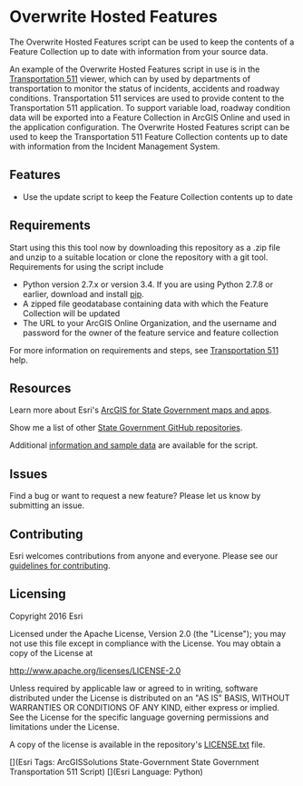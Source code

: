 Overwrite Hosted Features
====================
The Overwrite Hosted Features script can be used to keep the contents of a Feature Collection up to date with information from your source data.

An example of the Overwrite Hosted Features script in use is in the [Transportation 511](http://links.esri.com/stategovernment/help/transportation511) viewer, which can by used by departments of transportation to monitor the status of incidents, accidents and roadway conditions.  Transportation 511 services are used to provide content to the Transportation 511 application.  To support variable load, roadway condition data will be exported into a Feature Collection in ArcGIS Online and used in the application configuration.  The Overwrite Hosted Features script can be used to keep the Transportation 511 Feature Collection contents up to date with information from the Incident Management System.

## Features

* Use the update script to keep the Feature Collection contents up to date

## Requirements

Start using this this tool now by downloading this repository as a .zip file and unzip to a suitable location or clone the repository with a git tool.  Requirements for using the script include
* Python version 2.7.x or version 3.4.  If you are using Python 2.7.8 or earlier, download and install [pip](http://links.esri.com/thirdparty/pipInstall).
* A zipped file geodatabase containing data with which the Feature Collection will be updated
* The URL to your ArcGIS Online Organization, and the username and password for the owner of the feature service and feature collection

For more information on requirements and steps, see [Transportation 511](http://links.esri.com/stategovernment/help/Transportation511) help.

## Resources

Learn more about Esri's [ArcGIS for State Government maps and apps](http://solutions.arcgis.com).

Show me a list of other [State Government GitHub repositories](http://esri.github.io/#State-Government).

Additional [information and sample data](http://links.esri.com/stategovernment/help/Transportation511)
are available for the script.

## Issues

Find a bug or want to request a new feature?  Please let us know by submitting an issue.

## Contributing

Esri welcomes contributions from anyone and everyone.
Please see our [guidelines for contributing](https://github.com/esri/contributing).

## Licensing

Copyright 2016 Esri

Licensed under the Apache License, Version 2.0 (the "License");
you may not use this file except in compliance with the License.
You may obtain a copy of the License at

   http://www.apache.org/licenses/LICENSE-2.0

Unless required by applicable law or agreed to in writing, software
distributed under the License is distributed on an "AS IS" BASIS,
WITHOUT WARRANTIES OR CONDITIONS OF ANY KIND, either express or implied.
See the License for the specific language governing permissions and
limitations under the License.

A copy of the license is available in the repository's
[LICENSE.txt](LICENSE.txt) file.

[](Esri Tags: ArcGISSolutions State-Government State Government Transportation 511 Script)
[](Esri Language: Python)

